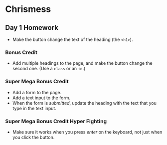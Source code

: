# Chrismess 

## Day 1 Homework 

* Make the button change the text of the heading (the `<h1>`). 
 
### Bonus Credit 

* Add multiple headings to the page, and make the button change the second one. (Use a `class` or an `id`.) 
 
### Super Mega Bonus Credit 
 
* Add a form to the page. 
* Add a text input to the form. 
* When the form is _submitted_, update the heading with the text that you type in the text input. 

### Super Mega Bonus Credit Hyper Fighting 

* Make sure it works when you press _enter_ on the keyboard, not just when you click the button. 